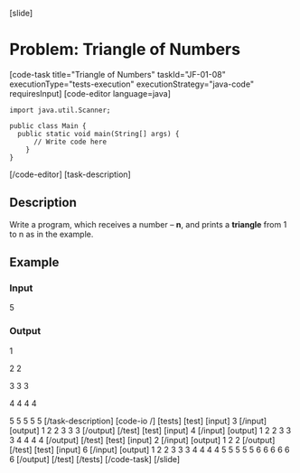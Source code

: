 [slide]
# Problem: Triangle of Numbers
[code-task title="Triangle of Numbers" taskId="JF-01-08" executionType="tests-execution" executionStrategy="java-code" requiresInput]
[code-editor language=java]
```
import java.util.Scanner;

public class Main {
  public static void main(String[] args) {
      // Write code here
    }
}
```
[/code-editor]
[task-description]
## Description
Write a program, which receives a number – **n**, and prints a **triangle** from 1 to n as in the example.

## Example
### Input
5

### Output
1

2 2

3 3 3

4 4 4 4

5 5 5 5 5
[/task-description]
[code-io /]
[tests]
[test]
[input]
3
[/input]
[output]
1
2 2
3 3 3
[/output]
[/test]
[test]
[input]
4
[/input]
[output]
1
2 2
3 3 3
4 4 4 4
[/output]
[/test]
[test]
[input]
2
[/input]
[output]
1
2 2
[/output]
[/test]
[test]
[input]
6
[/input]
[output]
1
2 2
3 3 3
4 4 4 4
5 5 5 5 5
6 6 6 6 6 6
[/output]
[/test]
[/tests]
[/code-task]
[/slide]